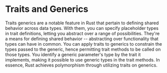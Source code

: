 # Traits and Generics

Traits generics are a notable feature in Rust that pertain to defining shared behavior across data types. With them, you can specify placeholder types in trait definitions, letting you abstract over a range of possibilities. They're a means for defining shared behavior -- abstracting over functionality that types can have in common. You can apply traits to generics to constrain the types passed to the generic, hence permitting trait methods to be called on those types. You identify a generic parameter's type by the trait it implements, making it possible to use generic types in the trait methods. In essence, Rust achieves polymorphism through utilizing traits on generics.